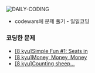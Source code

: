 ![DAILY-CODING](http://drive.google.com/uc?export=view&id=1iLE_7FkYCo8XIKm60zsetcg84Q9bocT-)

-	codewars에 문제 풀기 - 일일코딩

### 코딩한 문제

-	[[8 kyu]Simple Fun #1: Seats in](Simple-Fun-Seats-in.md)
-	[[8 kyu]Money, Money, Money](Money-Money-Money.md)
-	[[8 kyu]Counting sheep...](Counting-sheep.md)
